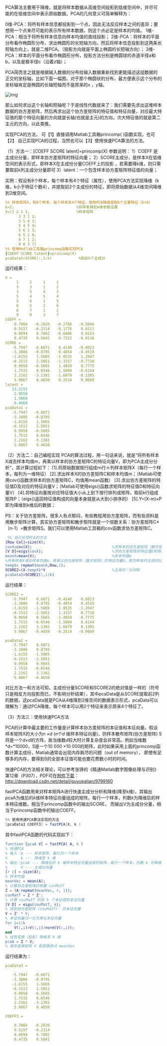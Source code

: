 PCA算法主要用于降维，就是将样本数据从高维空间投影到低维空间中，并尽可能的在低维空间中表示原始数据。PCA的几何意义可简单解释为：

   0维-PCA：将所有样本信息都投影到一个点，因此无法反应样本之间的差异；要想用一个点来尽可能的表示所有样本数据，则这个点必定是样本的均值。
   1维-PCA：相当于将所有样本信息向样本均值的直线投影；
   2维-PCA：将样本的平面分布看作椭圆形分布，求出椭圆形的长短轴方向，然后将样本信息投影到这两条长短轴方向上，就是二维PCA。（投影方向就是平面上椭圆的长短轴方向）；
   3维-PCA：样本的平面分布看作椭圆形分布，投影方法分别是椭圆球的赤道半径a和b，以及是极半径c（沿着z轴）；

   PCA简而言之就是根据输入数据的分布给输入数据重新找到更能描述这组数据的正交的坐标轴，比如下面一幅图，对于那个椭圆状的分布，最方便表示这个分布的坐标轴肯定是椭圆的长轴短轴而不是原来的x ，y轴。

![img](/images/img/20170330150946777)
<!--more-->
   那么如何求出这个长轴和短轴呢？于是线性代数就来了：我们需要先求出这堆样本数据的协方差矩阵，然后再求出这个协方差矩阵的特征值和特征向量，对应最大特征值的那个特征向量的方向就是长轴(也就是主元)的方向，次大特征值的就是第二主元的方向，以此类推。

实现PCA的方法， 可【1】直接调用Matlab工具箱princomp( )函数实现，也可【2】 自己实现PCA的过程，当然也可以【3】使用快速PCA算法的方法。

（1）方法一：[COEFF SCORE latent]=princomp(X)
  参数说明：
  1）COEFF 是主成分分量，即样本协方差矩阵的特征向量；
  2）SCORE主成分，是样本X在低维空间的表示形式，即样本X在主成份分量COEFF上的投影 ，若需要降k维，则只需要取前k列主成分分量即可
  3）latent：一个包含样本协方差矩阵特征值的向量；

   实例：假设有8个样本，每个样本有4个特征（属性），使用PCA方法实现降维（k维，k小于特征个数4），并提取前2个主成份的特征，即将原始数据从4维空间降维到2维空间。

```yaml
%% 样本矩阵X，有8个样本，每个样本有4个特征，使用PCA降维提取k个主要特征（k<4）
k=2;                            %将样本降到k维参数设置
X=[1 2 1 1;                     %样本矩阵
      3 3 1 2; 
      3 5 4 3; 
      5 4 5 4;
      5 6 1 5; 
      6 5 2 6;
      8 7 1 2;
      9 8 3 7]
%% 使用Matlab工具箱princomp函数实现PCA
[COEFF SCORE latent]=princomp(X)
pcaData1=SCORE(:,1:k)            %取前k个主成分
```

运行结果：

```yaml
X =
     1     2     1     1
     3     3     1     2
     3     5     4     3
     5     4     5     4
     5     6     1     5
     6     5     2     6
     8     7     1     2
     9     8     3     7
COEFF =
    0.7084   -0.2826   -0.2766   -0.5846
    0.5157   -0.2114   -0.1776    0.8111
    0.0894    0.7882   -0.6086    0.0153
    0.4735    0.5041    0.7222   -0.0116
SCORE =
   -5.7947   -0.6071    0.4140   -0.0823
   -3.3886   -0.8795    0.4054   -0.4519
   -1.6155    1.5665   -1.0535    1.2047
   -0.1513    2.5051   -1.3157   -0.7718
    0.9958   -0.5665    1.4859    0.7775
    1.7515    0.6546    1.5004   -0.6144
    2.2162   -3.1381   -1.6879   -0.1305
    5.9867    0.4650    0.2514    0.0689
latent =
   13.2151
    2.9550
    1.5069
    0.4660
pcaData1 =
   -5.7947   -0.6071
   -3.3886   -0.8795
   -1.6155    1.5665
   -0.1513    2.5051
    0.9958   -0.5665
    1.7515    0.6546
    2.2162   -3.1381
    5.9867    0.4650
```

（2）方法二：自己编程实现
  PCA的算法过程，用一句话来说，就是“将所有样本X减去样本均值m，再乘以样本的协方差矩阵C的特征向量V，即为PCA主成分分析”，其计算过程如下：
  [1].将原始数据按行组成ｍ行ｎ列样本矩阵X（每行一个样本，每列为一维特征）
  [2].求出样本X的协方差矩阵C和样本均值m；（Matlab可使用cov()函数求样本的协方差矩阵C，均值用mean函数）
  [3].求出协方差矩阵的特征值D及对应的特征向量V；（Matlab可使用eigs()函数求矩阵的特征值D和特征向量V）
  [4].将特征向量按对应特征值大小从上到下按行排列成矩阵，取前k行组成矩阵P；（eigs()返回特征值构成的向量本身就是从大到小排序的）
  [5].Y=(X-m)×P即为降维到k维后的数据；

  PS：关于协方差矩阵，很多人有点郁闷，有些教程用协方差矩阵，而有些资料是用散步矩阵计算，其实协方差矩阵和散步矩阵就是一个倍数关系：协方差矩阵C×（n-1）=散步矩阵S。我们可以使用Matlab工具箱的cov函数求协方差矩阵C。

```erlang
 %% 自己实现PCA的方法
[Row Col]=size(X);
covX=cov(X);                                    %求样本的协方差矩阵（散步矩阵除以(n-1)即为协方差矩阵）
[V D]=eigs(covX);                               %求协方差矩阵的特征值D和特征向量V
meanX=mean(X);                                  %样本均值m
%所有样本X减去样本均值m，再乘以协方差矩阵（散步矩阵）的特征向量V，即为样本的主成份SCORE
tempX= repmat(meanX,Row,1);
SCORE2=(X-tempX)*V                              %主成份：SCORE
pcaData2=SCORE2(:,1:k)
```

运行结果：

```yaml
SCORE2 =
   -5.7947    0.6071   -0.4140    0.0823
   -3.3886    0.8795   -0.4054    0.4519
   -1.6155   -1.5665    1.0535   -1.2047
   -0.1513   -2.5051    1.3157    0.7718
    0.9958    0.5665   -1.4859   -0.7775
    1.7515   -0.6546   -1.5004    0.6144
    2.2162    3.1381    1.6879    0.1305
    5.9867   -0.4650   -0.2514   -0.0689

pcaData2 =
   -5.7947    0.6071
   -3.3886    0.8795
   -1.6155   -1.5665
   -0.1513   -2.5051
    0.9958    0.5665
    1.7515   -0.6546
    2.2162    3.1381
    5.9867   -0.4650
```

   对比方法一和方法可知，主成份分量SCORE和SCORE2的绝对值是一样的（符号只是相反方向投影而已，不影响分析结果），其中pcaData是从SCORE提取前2列的数据，这pcaData就是PCA从4维降到2维空间的数据表示形式，pcaData可以理解为：通过PCA降维，每个样本可以用2个特征来表示原来4个特征了。

（3）方法三：使用快速PCA方法

   PCA的计算中最主要的工作量是计算样本协方差矩阵的本征值和本征向量。假设样本矩阵X的大小为*n ×d* (*n*个*d* 维样本特征向量)，则样本散布矩阵(协方差矩阵) S 将是一个*d×d*的方阵，故当维数*d*较大时计算复杂度会非常高。例如当维数*d=*10000，S是一个10 000 ×10 000的矩阵，此时如果采用上面的princomp函数计算主成份，Matlab通常会出现内存耗尽的问题（out of memory）， 即使有足够多的内存，要得到S的全部本征值可能也要花费数小时的时间。

  快速PCA的方法相关理论，可以参考张铮的《精通Matlab数字图像处理与识别》第12章（P307），PDF可在[附件下载](http://download.csdn.net/detail/guyuealian/9799160)：http://download.csdn.net/detail/guyuealian/9799160

  fastPCA函数用来对样本矩阵A进行快速主成分分析和降维(降至k维)，其输出pcaA为维后的*k*维样本特征向量组成的矩阵，每行一个样本，列数*k*为降维后的样本特征维数，相当于princomp函数中的输出SCORE， 而输出V为主成分分量，相当于princomp函数中的输出COEFF。

 

```csharp
%% 使用快速PCA算法实现的方法
[pcaData3 COEFF3] = fastPCA(X, k )
```

  其中fastPCA函数的代码实现如下：

 

```erlang
function [pcaA V] = fastPCA( A, k )
% 快速PCA
% 输入：A --- 样本矩阵，每行为一个样本
%      k --- 降维至 k 维
% 输出：pcaA --- 降维后的 k 维样本特征向量组成的矩阵，每行一个样本，列数 k 为降维后的样本特征维数
%      V --- 主成分向量
[r c] = size(A);
% 样本均值
meanVec = mean(A);
% 计算协方差矩阵的转置 covMatT
Z = (A-repmat(meanVec, r, 1));
covMatT = Z * Z';
% 计算 covMatT 的前 k 个本征值和本征向量
[V D] = eigs(covMatT, k);
% 得到协方差矩阵 (covMatT)' 的本征向量
V = Z' * V;
% 本征向量归一化为单位本征向量
for i=1:k
    V(:,i)=V(:,i)/norm(V(:,i));
end
% 线性变换（投影）降维至 k 维
pcaA = Z * V;
% 保存变换矩阵 V 和变换原点 meanVec
```


运行结果为：

```yaml
pcaData3 =

   -5.7947   -0.6071
   -3.3886   -0.8795
   -1.6155    1.5665
   -0.1513    2.5051
    0.9958   -0.5665
    1.7515    0.6546
    2.2162   -3.1381
    5.9867    0.4650

COEFF3 =

    0.7084   -0.2826
    0.5157   -0.2114
    0.0894    0.7882
    0.4735    0.5041
```

 